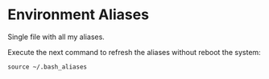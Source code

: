 # Environment Aliases
Single file with all my aliases.

Execute the next command to refresh the aliases without reboot the system:
```
source ~/.bash_aliases
```
